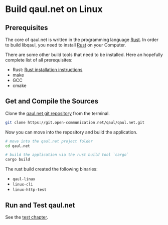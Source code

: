 # Build qaul.net on Linux

## Prerequisites

The core of qaul.net is written in the programming language [Rust].
In order to build libqaul, you need to install [Rust] on your Computer.

There are some other build tools that need to be installed.
Here an hopefully complete list of all prerequisites:

* Rust: [Rust installation instructions]
* make
* GCC
* cmake


## Get and Compile the Sources

Clone the [qaul.net git repository](https://git.open-communication.net/qaul/qaul.net.git) from the terminal. 

```bash
git clone https://git.open-communication.net/qaul/qaul.net.git
```

Now you can move into the repository and build the application.

```bash
# move into the qaul.net project folder
cd qaul.net

# build the application via the rust build tool `cargo`
cargo build
```

The rust build created the following binaries:

* `qaul-linux`
* `linux-cli`
* `linux-http-test`


## Run and Test qaul.net

See the [test chapter](../test/index.md).



[Rust]: https://www.rust-lang.org/tools/install
[Rust installation instructions]: https://www.rust-lang.org/tools/install
